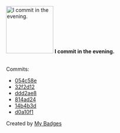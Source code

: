 <img src="https://my-badges.github.io/my-badges/evening-commits.png" alt="I commit in the evening." title="I commit in the evening." width="128">
<strong>I commit in the evening.</strong>
<br><br>

Commits:

- <a href="https://github.com/varsey/contractors-in-email-attach/commit/054c58ec51ef7e5c9a4ee15e395e3b1d3acd56a9">054c58e</a>
- <a href="https://github.com/varsey/contractors-in-email-attach/commit/32f2d12ed90ced3355b98c6736ea9c38f5786e22">32f2d12</a>
- <a href="https://github.com/varsey/recommend-by-behaviour/commit/ddd2ae89f82759641ae489794e603fc24c7b0790">ddd2ae8</a>
- <a href="https://github.com/varsey/recommend-by-behaviour/commit/814ad24f25e551052799e828219b6756478870a0">814ad24</a>
- <a href="https://github.com/varsey/recommend-by-behaviour/commit/14b4b3d35a240f1c674633ae496deb038b092fed">14b4b3d</a>
- <a href="https://github.com/varsey/recommend-by-behaviour/commit/d0a10f101dbf72b4ad7f6f246f7dec955f73dc77">d0a10f1</a>


Created by <a href="https://github.com/my-badges/my-badges">My Badges</a>